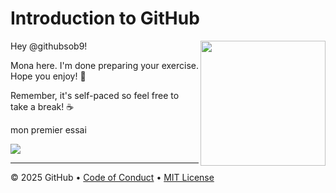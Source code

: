 # Introduction to GitHub

<img src="https://octodex.github.com/images/Professortocat_v2.png" align="right" height="200px" />

Hey @githubsob9!

Mona here. I'm done preparing your exercise. Hope you enjoy! 💚

Remember, it's self-paced so feel free to take a break! ☕️

mon premier essai

[![](https://img.shields.io/badge/Go%20to%20Exercise-%E2%86%92-1f883d?style=for-the-badge&logo=github&labelColor=197935)](https://github.com/githubsob9/skills-introduction-to-github/issues/1)

---

&copy; 2025 GitHub &bull; [Code of Conduct](https://www.contributor-covenant.org/version/2/1/code_of_conduct/code_of_conduct.md) &bull; [MIT License](https://gh.io/mit)

